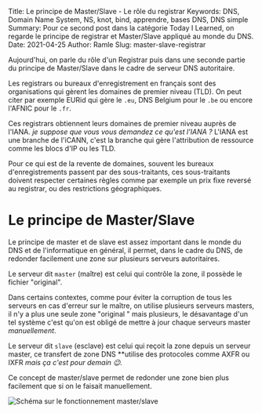 Title: Le principe de Master/Slave - Le rôle du registrar 
Keywords: DNS, Domain Name System, NS, knot, bind, apprendre, bases DNS, DNS simple
Summary: Pour ce second post dans la catégorie Today I Learned, on regarde le principe de registrar et Master/Slave appliqué au monde du DNS.
Date: 2021-04-25
Author: Ramle
Slug: master-slave-registrar

Aujourd'hui, on parle du rôle d'un Registrar puis dans une seconde partie du principe de Master/Slave dans le cadre de serveur DNS autoritaire.

Les registrars ou bureaux d'enregistrement en français sont des organisations qui gèrent les domaines de premier niveau (TLD). On peut citer par exemple EURid qui gère le `.eu`, DNS Belgium pour le `.be` ou encore l'AFNIC pour le `.fr`. 

Ces registrars obtiennent leurs domaines de premier niveau auprès de l'IANA. *je suppose que vous vous demandez ce qu'est l'IANA ?* L'IANA est une branche de l'iCANN, c'est la branche qui gère l'attribution de ressource comme les blocs d'IP ou les TLD.

Pour ce qui est de la revente de domaines, souvent les bureaux d'enregistrements passent par des sous-traitants, ces sous-traitants doivent respecter certaines règles comme par exemple un prix fixe reversé au registrar, ou des restrictions géographiques.

# Le principe de Master/Slave

Le principe de master et de slave est assez important dans le monde du DNS et de l'informatique en général, il permet, dans le cadre du DNS, de redonder facilement une zone sur plusieurs serveurs autoritaires.

Le serveur dit `master` (maître) est celui qui contrôle la zone, il possède le fichier "original".

Dans certains contextes, comme pour éviter la corruption de tous les serveurs en cas d'erreur sur le maître, on utilise plusieurs serveurs masters, il n'y a plus une seule zone "original " mais plusieurs, le désavantage d'un tel système c'est qu'on est obligé de mettre à jour chaque serveurs master *manuellement*.

Le serveur dit `slave` (esclave) est celui qui reçoit la zone depuis un serveur master, ce transfert de zone DNS **utilise des protocoles comme AXFR ou IXFR *mais ça c'est pour demain 😉.*

Ce concept de master/slave permet de redonder une zone bien plus facilement que si on le faisait manuellement.

![Schéma sur le fonctionnement master/slave](/static/img/master-slave-registrar/schema-master-slave.webp)
